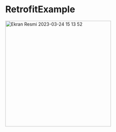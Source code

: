 # RetrofitExample


<img width="332" alt="Ekran Resmi 2023-03-24 15 13 52" src="https://user-images.githubusercontent.com/61374255/227518549-13315495-eb7f-4ccf-b1e5-61e57b2595bc.png">




